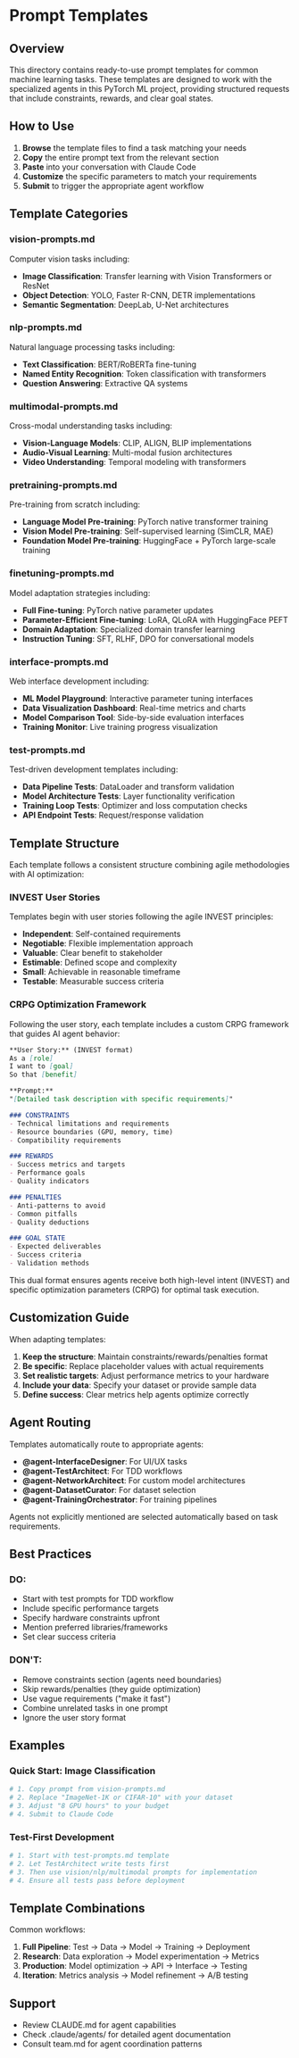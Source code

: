 # Prompt Templates

## Overview

This directory contains ready-to-use prompt templates for common machine learning tasks. These templates are designed to work with the specialized agents in this PyTorch ML project, providing structured requests that include constraints, rewards, and clear goal states.

## How to Use

1. **Browse** the template files to find a task matching your needs
2. **Copy** the entire prompt text from the relevant section
3. **Paste** into your conversation with Claude Code
4. **Customize** the specific parameters to match your requirements
5. **Submit** to trigger the appropriate agent workflow

## Template Categories

### vision-prompts.md
Computer vision tasks including:
- **Image Classification**: Transfer learning with Vision Transformers or ResNet
- **Object Detection**: YOLO, Faster R-CNN, DETR implementations
- **Semantic Segmentation**: DeepLab, U-Net architectures

### nlp-prompts.md
Natural language processing tasks including:
- **Text Classification**: BERT/RoBERTa fine-tuning
- **Named Entity Recognition**: Token classification with transformers
- **Question Answering**: Extractive QA systems

### multimodal-prompts.md
Cross-modal understanding tasks including:
- **Vision-Language Models**: CLIP, ALIGN, BLIP implementations
- **Audio-Visual Learning**: Multi-modal fusion architectures
- **Video Understanding**: Temporal modeling with transformers

### pretraining-prompts.md
Pre-training from scratch including:
- **Language Model Pre-training**: PyTorch native transformer training
- **Vision Model Pre-training**: Self-supervised learning (SimCLR, MAE)
- **Foundation Model Pre-training**: HuggingFace + PyTorch large-scale training

### finetuning-prompts.md
Model adaptation strategies including:
- **Full Fine-tuning**: PyTorch native parameter updates
- **Parameter-Efficient Fine-tuning**: LoRA, QLoRA with HuggingFace PEFT
- **Domain Adaptation**: Specialized domain transfer learning
- **Instruction Tuning**: SFT, RLHF, DPO for conversational models

### interface-prompts.md
Web interface development including:
- **ML Model Playground**: Interactive parameter tuning interfaces
- **Data Visualization Dashboard**: Real-time metrics and charts
- **Model Comparison Tool**: Side-by-side evaluation interfaces
- **Training Monitor**: Live training progress visualization

### test-prompts.md
Test-driven development templates including:
- **Data Pipeline Tests**: DataLoader and transform validation
- **Model Architecture Tests**: Layer functionality verification
- **Training Loop Tests**: Optimizer and loss computation checks
- **API Endpoint Tests**: Request/response validation

## Template Structure

Each template follows a consistent structure combining agile methodologies with AI optimization:

### INVEST User Stories
Templates begin with user stories following the agile INVEST principles:
- **Independent**: Self-contained requirements
- **Negotiable**: Flexible implementation approach
- **Valuable**: Clear benefit to stakeholder
- **Estimable**: Defined scope and complexity
- **Small**: Achievable in reasonable timeframe
- **Testable**: Measurable success criteria

### CRPG Optimization Framework
Following the user story, each template includes a custom CRPG framework that guides AI agent behavior:

```markdown
**User Story:** (INVEST format)
As a [role]
I want to [goal]
So that [benefit]

**Prompt:**
"[Detailed task description with specific requirements]"

### CONSTRAINTS
- Technical limitations and requirements
- Resource boundaries (GPU, memory, time)
- Compatibility requirements

### REWARDS
- Success metrics and targets
- Performance goals
- Quality indicators

### PENALTIES
- Anti-patterns to avoid
- Common pitfalls
- Quality deductions

### GOAL STATE
- Expected deliverables
- Success criteria
- Validation methods
```

This dual format ensures agents receive both high-level intent (INVEST) and specific optimization parameters (CRPG) for optimal task execution.

## Customization Guide

When adapting templates:

1. **Keep the structure**: Maintain constraints/rewards/penalties format
2. **Be specific**: Replace placeholder values with actual requirements
3. **Set realistic targets**: Adjust performance metrics to your hardware
4. **Include your data**: Specify your dataset or provide sample data
5. **Define success**: Clear metrics help agents optimize correctly

## Agent Routing

Templates automatically route to appropriate agents:

- **@agent-InterfaceDesigner**: For UI/UX tasks
- **@agent-TestArchitect**: For TDD workflows
- **@agent-NetworkArchitect**: For custom model architectures
- **@agent-DatasetCurator**: For dataset selection
- **@agent-TrainingOrchestrator**: For training pipelines

Agents not explicitly mentioned are selected automatically based on task requirements.

## Best Practices

### DO:
- Start with test prompts for TDD workflow
- Include specific performance targets
- Specify hardware constraints upfront
- Mention preferred libraries/frameworks
- Set clear success criteria

### DON'T:
- Remove constraints section (agents need boundaries)
- Skip rewards/penalties (they guide optimization)
- Use vague requirements ("make it fast")
- Combine unrelated tasks in one prompt
- Ignore the user story format

## Examples

### Quick Start: Image Classification
```bash
# 1. Copy prompt from vision-prompts.md
# 2. Replace "ImageNet-1K or CIFAR-10" with your dataset
# 3. Adjust "8 GPU hours" to your budget
# 4. Submit to Claude Code
```

### Test-First Development
```bash
# 1. Start with test-prompts.md template
# 2. Let TestArchitect write tests first
# 3. Then use vision/nlp/multimodal prompts for implementation
# 4. Ensure all tests pass before deployment
```

## Template Combinations

Common workflows:

1. **Full Pipeline**: Test → Data → Model → Training → Deployment
2. **Research**: Data exploration → Model experimentation → Metrics
3. **Production**: Model optimization → API → Interface → Testing
4. **Iteration**: Metrics analysis → Model refinement → A/B testing

## Support

- Review CLAUDE.md for agent capabilities
- Check .claude/agents/ for detailed agent documentation
- Consult team.md for agent coordination patterns
